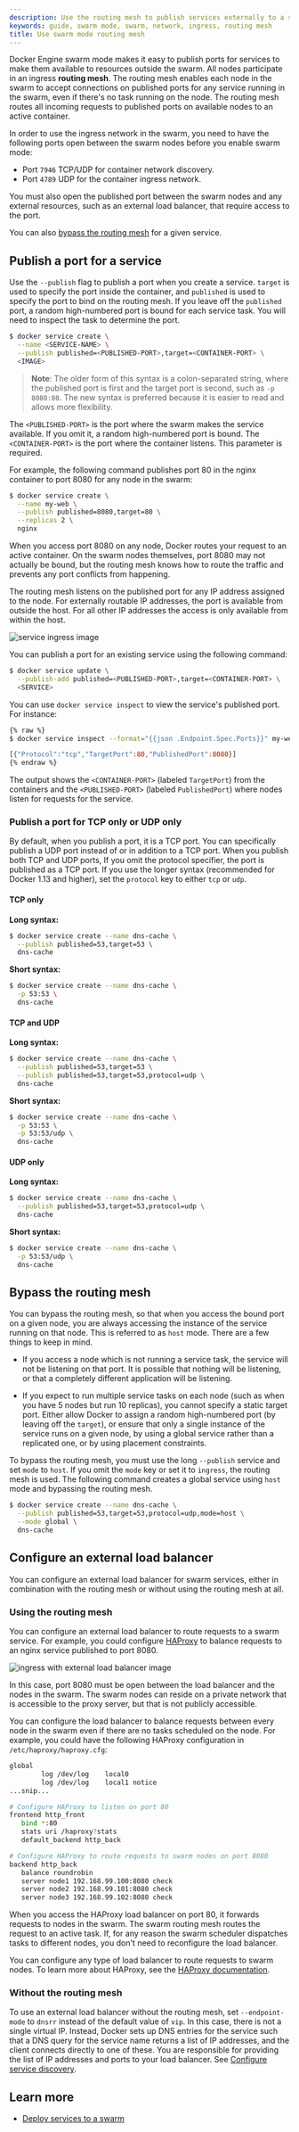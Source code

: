 ```yaml
---
description: Use the routing mesh to publish services externally to a swarm
keywords: guide, swarm mode, swarm, network, ingress, routing mesh
title: Use swarm mode routing mesh
---
```


Docker Engine swarm mode makes it easy to publish ports for services to make
them available to resources outside the swarm. All nodes participate in an
ingress **routing mesh**. The routing mesh enables each node in the swarm to
accept connections on published ports for any service running in the swarm, even
if there's no task running on the node. The routing mesh routes all
incoming requests to published ports on available nodes to an active container.

In order to use the ingress network in the swarm, you need to have the following
ports open between the swarm nodes before you enable swarm mode:

* Port `7946` TCP/UDP for container network discovery.
* Port `4789` UDP for the container ingress network.

You must also open the published port between the swarm nodes and any external
resources, such as an external load balancer, that require access to the port.

You can also [bypass the routing mesh](#bypass-the-routing-mesh) for a given
service.

## Publish a port for a service

Use the `--publish` flag to publish a port when you create a service. `target`
is used to specify the port inside the container, and `published` is used to
specify the port to bind on the routing mesh. If you leave off the `published`
port, a random high-numbered port is bound for each service task. You will
need to inspect the task to determine the port.

```bash
$ docker service create \
  --name <SERVICE-NAME> \
  --publish published=<PUBLISHED-PORT>,target=<CONTAINER-PORT> \
  <IMAGE>
```

> **Note**: The older form of this syntax is a colon-separated string, where
> the published port is first and the target port is second, such as
> `-p 8080:80`. The new syntax is preferred because it is easier to read and
> allows more flexibility.

The `<PUBLISHED-PORT>` is the port where the swarm makes the service available.
If you omit it, a random high-numbered port is bound.
The `<CONTAINER-PORT>` is the port where the container listens. This parameter
is required.

For example, the following command publishes port 80 in the nginx container to
port 8080 for any node in the swarm:

```bash
$ docker service create \
  --name my-web \
  --publish published=8080,target=80 \
  --replicas 2 \
  nginx
```

When you access port 8080 on any node, Docker routes your request to an active
container. On the swarm nodes themselves, port 8080 may not actually be bound,
but the routing mesh knows how to route the traffic and prevents any port
conflicts from happening.

The routing mesh listens on the published port for any IP address assigned to
the node. For externally routable IP addresses, the port is available from
outside the host. For all other IP addresses the access is only available from
within the host.

![service ingress image](images/ingress-routing-mesh.png)

You can publish a port for an existing service using the following command:

```bash
$ docker service update \
  --publish-add published=<PUBLISHED-PORT>,target=<CONTAINER-PORT> \
  <SERVICE>
```

You can use `docker service inspect` to view the service's published port. For
instance:

```bash
{% raw %}
$ docker service inspect --format="{{json .Endpoint.Spec.Ports}}" my-web

[{"Protocol":"tcp","TargetPort":80,"PublishedPort":8080}]
{% endraw %}
```

The output shows the `<CONTAINER-PORT>` (labeled `TargetPort`) from the containers and the
`<PUBLISHED-PORT>` (labeled `PublishedPort`) where nodes listen for requests for the service.

### Publish a port for TCP only or UDP only

By default, when you publish a port, it is a TCP port. You can
specifically publish a UDP port instead of or in addition to a TCP port. When
you publish both TCP and UDP ports, If you omit the protocol specifier,
the port is published as a TCP port. If you use the longer syntax (recommended
  for Docker 1.13 and higher), set the `protocol` key to either `tcp` or `udp`.

#### TCP only

**Long syntax:**

```bash
$ docker service create --name dns-cache \
  --publish published=53,target=53 \
  dns-cache
```

**Short syntax:**

```bash
$ docker service create --name dns-cache \
  -p 53:53 \
  dns-cache
```

#### TCP and UDP

**Long syntax:**

```bash
$ docker service create --name dns-cache \
  --publish published=53,target=53 \
  --publish published=53,target=53,protocol=udp \
  dns-cache
```

**Short syntax:**

```bash
$ docker service create --name dns-cache \
  -p 53:53 \
  -p 53:53/udp \
  dns-cache
```

#### UDP only

**Long syntax:**

```bash
$ docker service create --name dns-cache \
  --publish published=53,target=53,protocol=udp \
  dns-cache
```

**Short syntax:**

```bash
$ docker service create --name dns-cache \
  -p 53:53/udp \
  dns-cache
```

## Bypass the routing mesh

You can bypass the routing mesh, so that when you access the bound port on a
given node, you are always accessing the instance of the service running on
that node. This is referred to as `host` mode. There are a few things to keep
in mind.

- If you access a node which is not running a service task, the service will not
  be listening on that port. It is possible that nothing will be listening, or
  that a completely different application will be listening.

- If you expect to run multiple service tasks on each node (such as when you
  have 5 nodes but run 10 replicas), you cannot specify a static target port.
  Either allow Docker to assign a random high-numbered port (by leaving off the
  `target`), or ensure that only a single instance of the service runs on a
  given node, by using a global service rather than a replicated one, or by
  using placement constraints.

To bypass the routing mesh, you must use the long `--publish` service and
set `mode` to `host`. If you omit the `mode` key or set it to `ingress`, the
routing mesh is used. The following command creates a global service using
`host` mode and bypassing the routing mesh.

```bash
$ docker service create --name dns-cache \
  --publish published=53,target=53,protocol=udp,mode=host \
  --mode global \
  dns-cache
```

## Configure an external load balancer

You can configure an external load balancer for swarm services, either in
combination with the routing mesh or without using the routing mesh at all.

### Using the routing mesh

You can configure an external load balancer to route requests to a swarm
service. For example, you could configure [HAProxy](http://www.haproxy.org) to
balance requests to an nginx service published to port 8080.

![ingress with external load balancer image](images/ingress-lb.png)

In this case, port 8080 must be open between the load balancer and the nodes in
the swarm. The swarm nodes can reside on a private network that is accessible to
the proxy server, but that is not publicly accessible.

You can configure the load balancer to balance requests between every node in
the swarm even if there are no tasks scheduled on the node. For example, you
could have the following HAProxy configuration in `/etc/haproxy/haproxy.cfg`:

```bash
global
        log /dev/log    local0
        log /dev/log    local1 notice
...snip...

# Configure HAProxy to listen on port 80
frontend http_front
   bind *:80
   stats uri /haproxy?stats
   default_backend http_back

# Configure HAProxy to route requests to swarm nodes on port 8080
backend http_back
   balance roundrobin
   server node1 192.168.99.100:8080 check
   server node2 192.168.99.101:8080 check
   server node3 192.168.99.102:8080 check
```

When you access the HAProxy load balancer on port 80, it forwards requests to
nodes in the swarm. The swarm routing mesh routes the request to an active task.
If, for any reason the swarm scheduler dispatches tasks to different nodes, you
don't need to reconfigure the load balancer.

You can configure any type of load balancer to route requests to swarm nodes.
To learn more about HAProxy, see the [HAProxy documentation](https://cbonte.github.io/haproxy-dconv/).

### Without the routing mesh

To use an external load balancer without the routing mesh, set `--endpoint-mode`
to `dnsrr` instead of the default value of `vip`. In this case, there is not a
single virtual IP. Instead, Docker sets up DNS entries for the service such that
a DNS query for the service name returns a list of IP addresses, and the client
connects directly to one of these. You are responsible for providing the list of
IP addresses and ports to your load balancer. See
[Configure service discovery](networking.md#configure-service-discovery).

## Learn more

* [Deploy services to a swarm](services.md)
